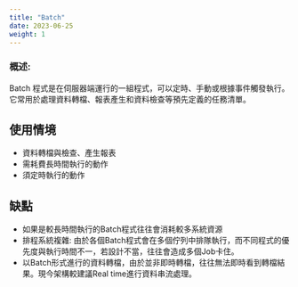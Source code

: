 ```yaml
---
title: "Batch"
date: 2023-06-25
weight: 1
---
```


### 概述:

Batch 程式是在伺服器端運行的一組程式，可以定時、手動或根據事件觸發執行。它常用於處理資料轉檔、報表產生和資料檢查等預先定義的任務清單。

## 使用情境

- 資料轉檔與檢查、產生報表
- 需耗費長時間執行的動作
- 須定時執行的動作

## 缺點

- 如果是較長時間執行的Batch程式往往會消耗較多系統資源
- 排程系統複雜: 由於各個Batch程式會在多個佇列中排隊執行，而不同程式的優先度與執行時間不一，若設計不當，往往會造成多個Job卡住。
- 以Batch形式進行的資料轉檔，由於並非即時轉檔，往往無法即時看到轉檔結果。現今架構較建議Real time進行資料串流處理。